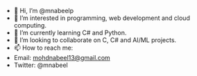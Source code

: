 - 👋 Hi, I’m @mnabeelp
- 👀 I’m interested in programming, web development and cloud computing.
- 🌱 I’m currently learning C# and Python.
- 💞️ I’m looking to collaborate on C, C# and AI/ML projects.
- 📫 How to reach me: 
- Email: mohdnabeel13@gmail.com 
- Twitter: @mnabeel

<!---
mnabeelp/mnabeelp is a ✨ special ✨ repository because its `README.md` (this file) appears on your GitHub profile.
You can click the Preview link to take a look at your changes.
--->
